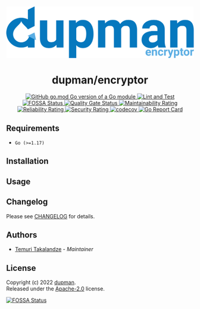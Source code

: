 <p align="center">
    <img width="600px" src="./.assets/logo.png" />
</p>

<h1 align="center">dupman/encryptor</h1>

<p align="center">
    <a href="https://github.com/dupman/encryptor">
        <img alt="GitHub go.mod Go version of a Go module" src="https://img.shields.io/github/go-mod/go-version/dupman/encryptor.svg">
    </a>
    <a href="https://github.com/dupman/encryptor/actions/workflows/lint-and-test.yml">
        <img alt="Lint and Test" src="https://github.com/dupman/encryptor/actions/workflows/lint-and-test.yml/badge.svg">
    </a>
    <a href="https://app.fossa.com/projects/git%2Bgithub.com%2Fdupman%2Fencryptor?ref=badge_shield">
        <img alt="FOSSA Status" src="https://app.fossa.com/api/projects/git%2Bgithub.com%2Fdupman%2Fencryptor.svg?type=shield"/>
    </a>
    <a href="https://sonarcloud.io/project/overview?id=dupman_encryptor">
        <img alt="Quality Gate Status" src="https://sonarcloud.io/api/project_badges/measure?project=dupman_encryptor&metric=alert_status"/>
    </a>
    <a href="https://sonarcloud.io/project/overview?id=dupman_encryptor">
        <img alt="Maintainability Rating" src="https://sonarcloud.io/api/project_badges/measure?project=dupman_encryptor&metric=sqale_rating"/>
    </a>
    <a href="https://sonarcloud.io/project/overview?id=dupman_encryptor">
        <img alt="Reliability Rating" src="https://sonarcloud.io/api/project_badges/measure?project=dupman_encryptor&metric=reliability_rating"/>
    </a>
    <a href="https://sonarcloud.io/project/overview?id=dupman_encryptor">
        <img alt="Security Rating" src="https://sonarcloud.io/api/project_badges/measure?project=dupman_encryptor&metric=security_rating"/>
    </a>
    <a href="https://codecov.io/gh/dupman/encryptor">
        <img alt="codecov" src="https://codecov.io/gh/dupman/encryptor/branch/main/graph/badge.svg?token=5A88MBXGTU">
    </a>
    <a href="https://goreportcard.com/report/github.com/dupman/encryptor">
        <img alt="Go Report Card" src="https://goreportcard.com/badge/github.com/dupman/encryptor">
    </a>
</p>

## Requirements

- `Go (>=1.17)`

## Installation

## Usage

## Changelog

Please see [CHANGELOG](CHANGELOG.md) for details.

## Authors

- [Temuri Takalandze](https://abgeo.dev) - *Maintainer*

## License

Copyright (c) 2022 [dupman](https://dupman.cloud).  
Released under the [ Apache-2.0](LICENSE) license.

[![FOSSA Status](https://app.fossa.com/api/projects/git%2Bgithub.com%2Fdupman%2Fencryptor.svg?type=large)](https://app.fossa.com/projects/git%2Bgithub.com%2Fdupman%2Fencryptor?ref=badge_large)

